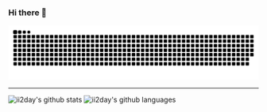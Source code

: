 ### Hi there 👋 

<!--
**ii2day/ii2day** is a ✨ _special_ ✨ repository because its `README.md` (this file) appears on your GitHub profile.

Here are some ideas to get you started:

- 🔭 I’m currently working on ...
- 🌱 I’m currently learning ...
- 👯 I’m looking to collaborate on ...
- 🤔 I’m looking for help with ...
- 💬 Ask me about ...
- 📫 How to reach me: ...
- 😄 Pronouns: ...
- ⚡ Fun fact: ...
-->

![](https://raw.githubusercontent.com/ii2day/ii2day/output/github-contribution-grid-snake.svg)

---

![ii2day's github stats](https://github-readme-stats.vercel.app/api?username=ii2day&show_icons=true&count_private=true&hide=stars&include_all_commits=true&theme=buefy)
![ii2day's github languages](https://github-readme-stats.vercel.app/api/top-langs/?username=ii2day&layout=compact)